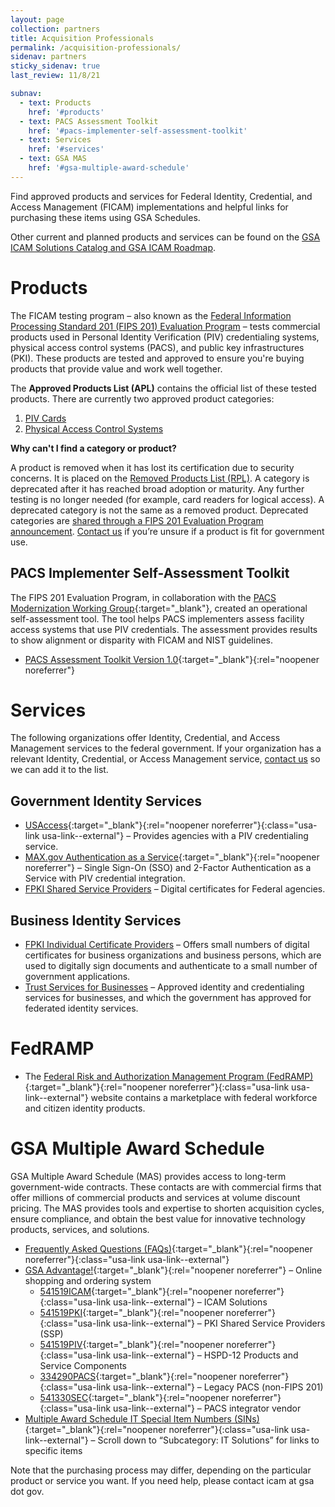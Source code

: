```yaml
---
layout: page
collection: partners
title: Acquisition Professionals
permalink: /acquisition-professionals/
sidenav: partners
sticky_sidenav: true
last_review: 11/8/21

subnav:
  - text: Products
    href: '#products'
  - text: PACS Assessment Toolkit
    href: '#pacs-implementer-self-assessment-toolkit'
  - text: Services
    href: '#services'
  - text: GSA MAS
    href: '#gsa-multiple-award-schedule'
---
```


Find approved products and services for Federal Identity, Credential, and Access Management (FICAM) implementations and helpful links for purchasing these items using GSA Schedules.

Other current and planned products and services can be found on the [GSA ICAM Solutions Catalog and GSA ICAM Roadmap]({{site.baseurl}}/icamsolutions/).

# Products

The FICAM testing program – also known as the [Federal Information Processing Standard 201 (FIPS 201) Evaluation Program]({{site.baseurl}}/fips201ep/) – tests commercial products used in Personal Identity Verification (PIV) credentialing systems, physical access control systems (PACS), and public key infrastructures (PKI). These products are tested and approved to ensure you're buying products that provide value and work well together.

The **Approved Products List (APL)** contains the official list of these tested products. There are currently two approved product categories:

1. [PIV Cards]({{site.baseurl}}/fips201/#approved-piv-cards)
2. [Physical Access Control Systems]({{site.baseurl}}/fips201/#approved-products---physical-access-control-systems)

**Why can't I find a category or product?**

A product is removed when it has lost its certification due to security concerns. It is placed on the [Removed Products List (RPL)]({{site.baseurl}}/fips201/#removed-product-list). A category is deprecated after it has reached broad adoption or maturity. Any further testing is no longer needed (for example, card readers for logical access). A deprecated category is not the same as a removed product. Deprecated categories are [shared through a FIPS 201 Evaluation Program announcement]({{site.baseurl}}/fips201ep/#program-announcements). [Contact us]({{site.baseurl}}/contact-us/) if you’re unsure if a product is fit for government use.

## PACS Implementer Self-Assessment Toolkit

The FIPS 201 Evaluation Program, in collaboration with the [PACS Modernization Working Group]({{site.baseurl}}/ficam/#icamsc-working-groups){:target="_blank"}, created an operational self-assessment tool. The tool helps PACS implementers assess facility access systems that use PIV credentials. The assessment provides results to show alignment or disparity with FICAM and NIST guidelines.
- [PACS Assessment Toolkit Version 1.0]({{site.baseurl}}/docs/fips201ep-pacs-self-tool.pdf){:target="_blank"}{:rel="noopener noreferrer"}

# Services

The following organizations offer Identity, Credential, and Access Management services to the federal government. If your organization has a relevant Identity, Credential, or Access Management service, [contact us]({{site.baseurl}}/contact-us/) so we can add it to the list.

## Government Identity Services

- [USAccess](https://fedidcard.gov/service.aspx){:target="_blank"}{:rel="noopener noreferrer"}{:class="usa-link usa-link--external"} – Provides agencies with a PIV credentialing service.
- [MAX.gov Authentication as a Service](https://portal.max.gov/portal/home){:target="_blank"}{:rel="noopener noreferrer"} – Single Sign-On (SSO) and 2-Factor Authentication as a Service with PIV credential integration.
- [FPKI Shared Service Providers]({{site.baseurl}}/trust-services/#government-identity-services) – Digital certificates for Federal agencies.

## Business Identity Services

- [FPKI Individual Certificate Providers]({{site.baseurl}}/trust-services/#non-government-pki-trust-framework) – Offers small numbers of digital certificates for business organizations and business persons, which are used to digitally sign documents and authenticate to a small number of government applications.
- [Trust Services for Businesses]({{site.baseurl}}/trust-services/#business-identity-services) – Approved identity and credentialing services for businesses, and which the government has approved for federated identity services.

# FedRAMP

- The [Federal Risk and Authorization Management Program (FedRAMP)](https://www.fedramp.gov/){:target="_blank"}{:rel="noopener noreferrer"}{:class="usa-link usa-link--external"} website contains a marketplace with federal workforce and citizen identity products.

# GSA Multiple Award Schedule

GSA Multiple Award Schedule (MAS) provides access to long-term government-wide contracts. These contacts are with commercial firms that offer millions of commercial products and services at volume discount pricing. The MAS provides tools and expertise to shorten acquisition cycles, ensure compliance, and obtain the best value for innovative technology products, services, and solutions.

- [Frequently Asked Questions (FAQs)](https://www.gsa.gov/portal/content/142143){:target="_blank"}{:rel="noopener noreferrer"}{:class="usa-link usa-link--external"}
- [GSA Advantage!](https://www.gsaadvantage.gov/){:target="_blank"}{:rel="noopener noreferrer"} – Online shopping and ordering system
  - [541519ICAM](https://www.gsaelibrary.gsa.gov/ElibMain/sinDetails.do?scheduleNumber=MAS&specialItemNumber=541519ICAM&executeQuery=YES){:target="_blank"}{:rel="noopener noreferrer"}{:class="usa-link usa-link--external"} – ICAM Solutions
  - [541519PKI](https://www.gsaelibrary.gsa.gov/ElibMain/sinDetails.do?scheduleNumber=MAS&specialItemNumber=541519PKI&executeQuery=YES){:target="_blank"}{:rel="noopener noreferrer"}{:class="usa-link usa-link--external"} – PKI Shared Service Providers (SSP)
  - [541519PIV](https://www.gsaelibrary.gsa.gov/ElibMain/sinDetails.do?scheduleNumber=MAS&specialItemNumber=541519PIV&executeQuery=YES){:target="_blank"}{:rel="noopener noreferrer"}{:class="usa-link usa-link--external"} – HSPD-12 Products and Service Components
  - [334290PACS](https://www.gsaelibrary.gsa.gov/ElibMain/sinDetails.do?scheduleNumber=MAS&specialItemNumber=334290L&executeQuery=YES){:target="_blank"}{:rel="noopener noreferrer"}{:class="usa-link usa-link--external"} – Legacy PACS (non-FIPS 201)
  - [541330SEC](https://www.gsaelibrary.gsa.gov/ElibMain/sinDetails.do?scheduleNumber=MAS&specialItemNumber=334290PACS&executeQuery=YES){:target="_blank"}{:rel="noopener noreferrer"}{:class="usa-link usa-link--external"} – PACS integrator vendor
- [Multiple Award Schedule IT Special Item Numbers (SINs)](https://www.gsa.gov/portal/content/188085#){:target="_blank"}{:rel="noopener noreferrer"}{:class="usa-link usa-link--external"} – Scroll down to “Subcategory: IT Solutions” for links to specific items

Note that the purchasing process may differ, depending on the particular product or service you want. If you need help, please contact icam at gsa dot gov.
